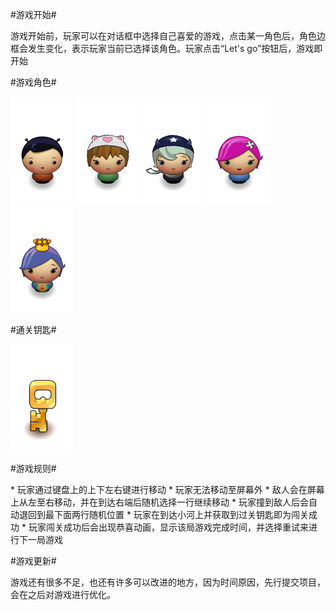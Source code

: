 
#游戏开始#
<p>
	游戏开始前，玩家可以在对话框中选择自己喜爱的游戏，点击某一角色后，角色边框会发生变化，表示玩家当前已选择该角色。玩家点击“Let's go”按钮后，游戏即开始
</p>

#游戏角色#

![character](./images/char-boy.png)
![character](./images/char-cat-girl.png)
![character](./images/char-horn-girl.png)
![character](./images/char-pink-girl.png)
![character](./images/char-princess-girl.png)

#通关钥匙#

![character](./images/key.png)

#游戏规则#
<p>
	* 玩家通过键盘上的上下左右键进行移动
	* 玩家无法移动至屏幕外
	* 敌人会在屏幕上从左至右移动，并在到达右端后随机选择一行继续移动
	* 玩家撞到敌人后会自动退回到最下面两行随机位置
	* 玩家在到达小河上并获取到过关钥匙即为闯关成功
	* 玩家闯关成功后会出现恭喜动画，显示该局游戏完成时间，并选择重试来进行下一局游戏
</p>

#游戏更新#
<p>
	游戏还有很多不足，也还有许多可以改进的地方，因为时间原因，先行提交项目，会在之后对游戏进行优化。
</p>